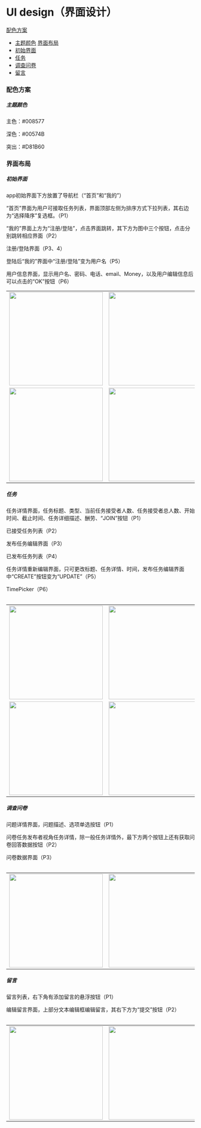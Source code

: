 # UI design（界面设计）

[配色方案](#配色方案)
- [主题颜色](#主题颜色)
[界面布局](#界面布局)
- [初始界面](#初始界面)
- [任务](#任务)
- [调查问卷](#调查问卷)
- [留言](#留言)

### 配色方案

##### 主题颜色

主色：#008577

深色：#00574B

突出：#D81B60



### 界面布局

##### 初始界面

app初始界面下方放置了导航栏（“首页”和“我的”）

“首页”界面为用户可接取任务列表，界面顶部左侧为排序方式下拉列表，其右边为“选择降序”复选框。（P1）

“我的”界面上方为“注册/登陆”，点击界面跳转，其下方为图中三个按钮，点击分别跳转相应界面（P2）

注册/登陆界面（P3、4）

登陆后“我的”界面中“注册/登陆”变为用户名（P5）

用户信息界面，显示用户名、密码、电话、email、Money，以及用户编辑信息后可以点击的“OK”按钮（P6）

<table>
    <tr>
        <td><img src = "https://images.gitee.com/uploads/images/2019/0628/002906_58566633_2160055.jpeg" 
width="250"/></td>
        <td><img src = "https://images.gitee.com/uploads/images/2019/0627/232108_18b81036_2160055.png" width="250"/></td>
        <td><img src = "https://images.gitee.com/uploads/images/2019/0627/232129_eb5a75bb_2160055.png" width="250"/></td>        
    </tr>
    <tr>
        <td><img src = "https://images.gitee.com/uploads/images/2019/0627/232220_4c579506_2160055.png" width="250"/></td>
        <td><img src = "https://images.gitee.com/uploads/images/2019/0627/232240_f610357d_2160055.png" width="250"/></td>
        <td><img src = "https://images.gitee.com/uploads/images/2019/0627/232304_0f259ddf_2160055.png" width="250"/></td>
    </tr>
<table>



##### 任务

任务详情界面，任务标题、类型、当前任务接受者人数、任务接受者总人数、开始时间、截止时间、任务详细描述、酬劳、“JOIN”按钮（P1）

已接受任务列表（P2）

发布任务编辑界面（P3）

已发布任务列表（P4）

任务详情重新编辑界面，只可更改标题、任务详情、时间，发布任务编辑界面中“CREATE”按钮变为“UPDATE”（P5）

TimePicker（P6）

 <table>
    <tr>
        <td><img src = "https://images.gitee.com/uploads/images/2019/0628/002931_5a7b6a84_2160055.jpeg" width="250"/></td>
        <td><img src = "https://images.gitee.com/uploads/images/2019/0627/233836_6cb6ce47_2160055.jpeg" width="250"/></td>
         <td><img src = "https://images.gitee.com/uploads/images/2019/0627/235055_682e4e0b_2160055.png" width="250"/></td>
    </tr>
    <tr>
        <td><img src = "https://images.gitee.com/uploads/images/2019/0627/235122_5f67c2f2_2160055.png" width="250"/></td> 
        <td><img src = "https://images.gitee.com/uploads/images/2019/0627/235135_6fa07ccf_2160055.png" width="250"/></td>
        <td><img src = "https://images.gitee.com/uploads/images/2019/0627/235205_1e9c2769_2160055.jpeg" width="250"/></td>
     </tr>
</table>

<table>

##### 调查问卷

问题详情界面，问题描述、选项单选按钮（P1）

问卷任务发布者视角任务详情，除一般任务详情外，最下方两个按钮上还有获取问卷回答数据按钮（P2）

问卷数据界面（P3）

<table>
    <tr>
        <td><img src = "https://images.gitee.com/uploads/images/2019/0627/233918_9de7e47e_2160055.png" width="250"/></td>        
        <td><img src = "https://images.gitee.com/uploads/images/2019/0627/233938_534c77ab_2160055.jpeg" width="250"/></td>
        <td><img src = "https://images.gitee.com/uploads/images/2019/0627/234001_01a6ca99_2160055.png" width="250"/></td>
    </tr>

<table>

##### 留言

留言列表，右下角有添加留言的悬浮按钮（P1）

编辑留言界面，上部分文本编辑框编辑留言，其右下方为“提交”按钮（P2）

<table>
    <tr>
    <td><img src = "https://images.gitee.com/uploads/images/2019/0628/002955_4cec31de_2160055.png" width="250"/></td>
    <td><img src = "https://images.gitee.com/uploads/images/2019/0628/003145_74544db6_2160055.jpeg" width="250"/></td>
    </tr>
</table>
